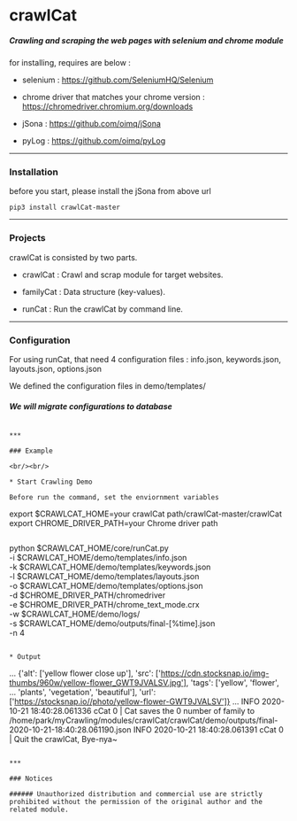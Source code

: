 # crawlCat

##### Crawling and scraping the web pages with selenium and chrome module

for installing, requires are below : 

* selenium : https://github.com/SeleniumHQ/Selenium

* chrome driver that matches your chrome version : https://chromedriver.chromium.org/downloads

* jSona : https://github.com/oimq/jSona

* pyLog : https://github.com/oimq/pyLog

***

### Installation

before you start, please install the jSona from above url

```
pip3 install crawlCat-master
```

***

### Projects

crawlCat is consisted by two parts.

* crawlCat : Crawl and scrap module for target websites.

* familyCat : Data structure (key-values).

* runCat : Run the crawlCat by command line.

***

### Configuration

For using runCat, that need 4 configuration files : info.json, keywords.json, layouts.json, options.json

We defined the configuration files in demo/templates/

##### We will migrate configurations to database

```

***

### Example

<br/><br/>

* Start Crawling Demo

Before run the command, set the enviornment variables

```
export $CRAWLCAT_HOME=your crawlCat path/crawlCat-master/crawlCat
export CHROME_DRIVER_PATH=your Chrome driver path
```

```
python $CRAWLCAT_HOME/core/runCat.py \
-i $CRAWLCAT_HOME/demo/templates/info.json \
-k $CRAWLCAT_HOME/demo/templates/keywords.json \
-l $CRAWLCAT_HOME/demo/templates/layouts.json \
-o $CRAWLCAT_HOME/demo/templates/options.json \
-d $CHROME_DRIVER_PATH/chromedriver \
-e $CHROME_DRIVER_PATH/chrome_text_mode.crx \
-w $CRAWLCAT_HOME/demo/logs/ \
-s $CRAWLCAT_HOME/demo/outputs/final-[%time].json \
-n 4
```

* Output
```
...
{'alt': ['yellow flower close up'],
 'src': ['https://cdn.stocksnap.io/img-thumbs/960w/yellow-flower_GWT9JVALSV.jpg'],
 'tags': ['yellow',
          'flower',
          ...
          'plants',
          'vegetation',
          'beautiful'],
 'url': ['https://stocksnap.io//photo/yellow-flower-GWT9JVALSV']}
...
INFO  2020-10-21 18:40:28.061336 cCat 0 | Cat saves the 0 number of family to /home/park/myCrawling/modules/crawlCat/crawlCat/demo/outputs/final-2020-10-21-18:40:28.061190.json
INFO  2020-10-21 18:40:28.061391 cCat 0 | Quit the crawlCat, Bye-nya~
```

***

### Notices

###### Unauthorized distribution and commercial use are strictly prohibited without the permission of the original author and the related module.
